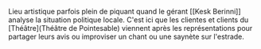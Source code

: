 Lieu artistique parfois plein de piquant quand le gérant [[Kesk Berinni]] analyse la situation politique locale.
C'est ici que les clientes et clients du [Théâtre](Théâtre de Pointesable) viennent après les représentations pour partager leurs avis ou improviser un chant ou une saynète sur l'estrade.